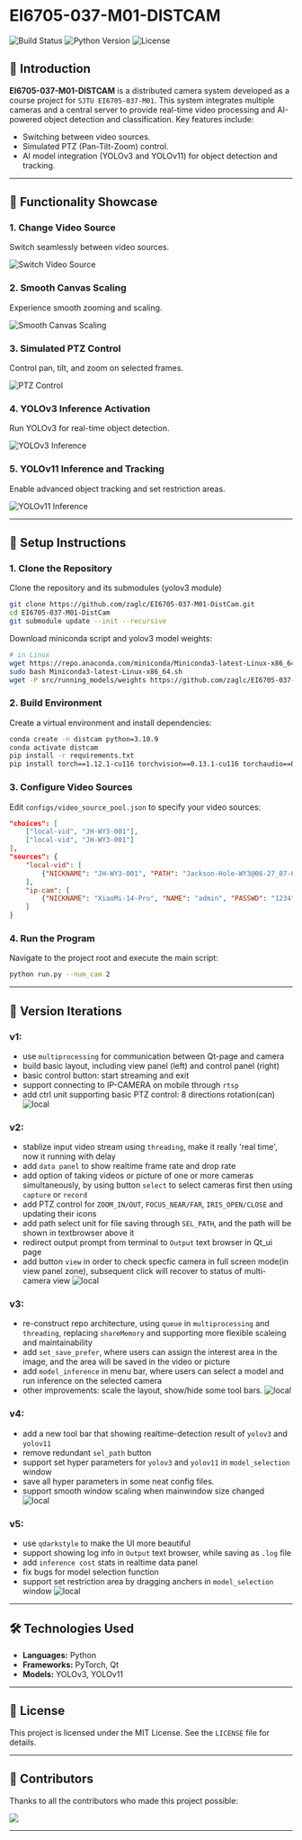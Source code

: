 # EI6705-037-M01-DISTCAM

![Build Status](https://img.shields.io/badge/build-passing-brightgreen) ![Python Version](https://img.shields.io/badge/python-3.10-blue) ![License](https://img.shields.io/badge/license-MIT-green)

## 📖 Introduction

**EI6705-037-M01-DISTCAM** is a distributed camera system developed as a course project for `SJTU EI6705-037-M01`. This system integrates multiple cameras and a central server to provide real-time video processing and AI-powered object detection and classification. Key features include:

- Switching between video sources.
- Simulated PTZ (Pan-Tilt-Zoom) control.
- AI model integration (YOLOv3 and YOLOv11) for object detection and tracking.

---

## 🎥 Functionality Showcase

### 1. Change Video Source
Switch seamlessly between video sources.

![Switch Video Source](doc/figs/function/switch.gif)

### 2. Smooth Canvas Scaling
Experience smooth zooming and scaling.

![Smooth Canvas Scaling](doc/figs/function/scale.gif)

### 3. Simulated PTZ Control
Control pan, tilt, and zoom on selected frames.

![PTZ Control](doc/figs/function/ptz-ctrl.gif)

### 4. YOLOv3 Inference Activation
Run YOLOv3 for real-time object detection.

![YOLOv3 Inference](doc/figs/function/yolov3.gif)

### 5. YOLOv11 Inference and Tracking
Enable advanced object tracking and set restriction areas.

![YOLOv11 Inference](doc/figs/function/yolov11.gif)

---

## 🔧 Setup Instructions

### 1. Clone the Repository
Clone the repository and its submodules (yolov3 module)
```bash
git clone https://github.com/zaglc/EI6705-037-M01-DistCam.git
cd EI6705-037-M01-DistCam
git submodule update --init --recursive
```

Download miniconda script and yolov3 model weights:
```bash
# in Linux
wget https://repo.anaconda.com/miniconda/Miniconda3-latest-Linux-x86_64.sh
sudo bash Miniconda3-latest-Linux-x86_64.sh
wget -P src/running_models/weights https://github.com/zaglc/EI6705-037-M01-DistCam/releases/download/v1.0/yolov3-base.pt
```


### 2. Build Environment
Create a virtual environment and install dependencies:

```bash
conda create -n distcam python=3.10.9
conda activate distcam
pip install -r requirements.txt
pip install torch==1.12.1-cu116 torchvision==0.13.1-cu116 torchaudio==0.12.1 --extra-index-url https://download.pytorch.org/whl/cu116
```

### 3. Configure Video Sources
Edit `configs/video_source_pool.json` to specify your video sources:

```json
"choices": [
    ["local-vid", "JH-WY3-001"],
    ["local-vid", "JH-WY3-001"]
],
"sources": {
    "local-vid": [
        {"NICKNAME": "JH-WY3-001", "PATH": "Jackson-Hole-WY3@06-27_07-05-02.mp4"}
    ],
    "ip-cam": [
        {"NICKNAME": "XiaoMi-14-Pro", "NAME": "admin", "PASSWD": "1234", "IP": "192.168.31.209", "PORT": "8554", "CHANNEL": "1"}
    ]
}
```

### 4. Run the Program
Navigate to the project root and execute the main script:

```bash
python run.py --num_cam 2
```

---

## 📝 Version Iterations

### v1: 
- use `multiprocessing` for communication between Qt-page and camera
- build basic layout, including view panel (left) and control panel (right)
- basic control button: start streaming and exit
- support connecting to IP-CAMERA on mobile through `rtsp`
- add ctrl unit supporting basic PTZ control: 8 directions rotation(can)
  ![local](doc/figs/layout/v1.PNG)  

### v2: 
- stablize input video stream using `threading`, make it really 'real time', now it running with delay
- add `data panel` to show realtime frame rate and drop rate
- add option of taking videos or picture of one or more cameras simultaneously, by using button `select` to select cameras first then using `capture` or `record`
- add PTZ control for `ZOOM_IN/OUT`, `FOCUS_NEAR/FAR`, `IRIS_OPEN/CLOSE` and updating their icons
- add path select unit for file saving through `SEL_PATH`, and the path will be shown in textbrowser above it
- redirect output prompt from terminal to `Output` text browser in Qt_ui page
- add button `view` in order to check specfic camera in full screen mode(in view panel zone), subsequent click will recover to status of multi-camera view
  ![local](doc/figs/layout/v2.PNG) 


### v3: 
- re-construct repo architecture, using `queue` in `multiprocessing` and `threading`, replacing `shareMemory` and supporting more flexible scaleing and maintainability
- add `set_save_prefer`, where users can assign the interest area in the image, and the area will be saved in the video or picture
- add `model_inference` in menu bar, where users can select a model and run inference on the selected camera
- other improvements: scale the layout, show/hide some tool bars.
  ![local](doc/figs/layout/v3.PNG) 

### v4:
- add a new tool bar that showing realtime-detection result of `yolov3` and `yolov11`
- remove redundant `sel_path` button
- support set hyper parameters for `yolov3` and `yolov11` in `model_selection` window
- save all hyper parameters in some neat config files.
- support smooth window scaling when mainwindow size changed
  ![local](doc/figs/layout/v4.PNG) 

### v5:
- use `qdarkstyle` to make the UI more beautiful
- support showing log info in `Output` text browser, while saving as `.log` file
- add `inference cost` stats in realtime data panel
- fix bugs for model selection function
- support set restriction area by dragging anchers in `model_selection` window
  ![local](doc/figs/layout/v5.PNG) 
---

## 🛠️ Technologies Used

- **Languages:** Python
- **Frameworks:** PyTorch, Qt
- **Models:** YOLOv3, YOLOv11

---

## 📜 License
This project is licensed under the MIT License. See the `LICENSE` file for details.

---

## 👥 Contributors

Thanks to all the contributors who made this project possible:

<a href="https://github.com/zaglc/EI6705-037-M01-DistCam/graphs/contributors">
  <img src="https://contrib.rocks/image?repo=zaglc/EI6705-037-M01-DistCam" />
</a>

---
